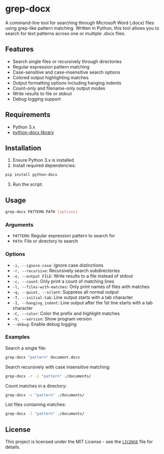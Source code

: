 # grep-docx

A command-line tool for searching through Microsoft Word (.docx) files using grep-like pattern matching. Written in Python, this tool allows you to search for text patterns across one or multiple .docx files.

## Features

- Search single files or recursively through directories
- Regular expression pattern matching
- Case-sensitive and case-insensitive search options
- Colored output highlighting matches
- Output formatting options including hanging indents
- Count-only and filename-only output modes
- Write results to file or stdout
- Debug logging support

## Requirements

- Python 3.x
- [python-docx library](https://github.com/python-openxml/python-docx)

## Installation

1. Ensure Python 3.x is installed
2. Install required dependencies:
```bash
pip install python-docx
```
3. Run the script.

## Usage

```bash
grep-docx PATTERN PATH [options]
```

### Arguments

- `PATTERN`: Regular expression pattern to search for
- `PATH`: File or directory to search

### Options

- `-i, --ignore-case`: Ignore case distinctions
- `-r, --recursive`: Recursively search subdirectories
- `-o, --output FILE`: Write results to a file instead of stdout
- `-c, --count`: Only print a count of matching lines
- `-l, --files-with-matches`: Only print names of files with matches
- `-q, --quiet, --silent`: Suppress all normal output
- `-T, --initial-tab`: Line output starts with a tab character
- `-I, --hanging_indent`: Line output after the 1st line starts with a tab character
- `-C, --color`: Color the prefix and highlight matches
- `-V, --version`: Show program version
- `--debug`: Enable debug logging

### Examples

Search a single file:
```bash
grep-docx "pattern" document.docx
```

Search recursively with case insensitive matching:
```bash
grep-docx -r -i "pattern" ./documents/
```

Count matches in a directory:
```bash
grep-docx -c "pattern" ./documents/
```

List files containing matches:
```bash
grep-docx -l "pattern" ./documents/
```

## License

This project is licensed under the MIT License - see the [`LICENSE`](LICENSE) file for details.


